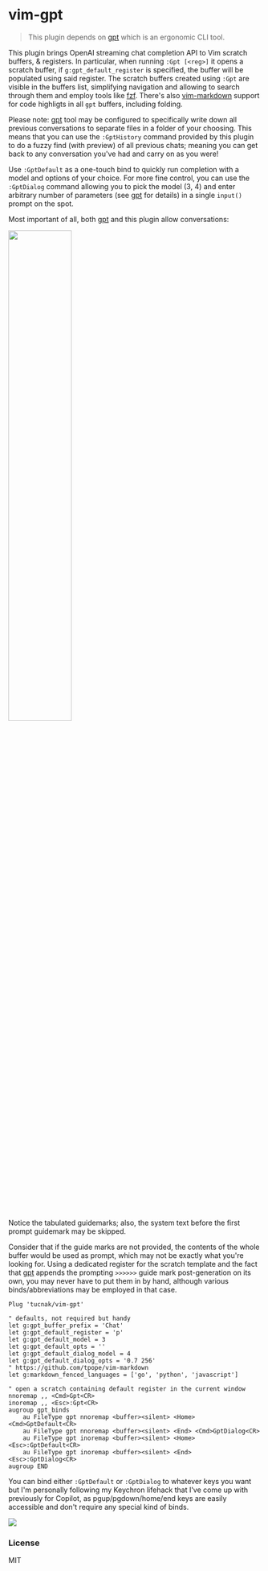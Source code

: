 # vim-gpt
> This plugin depends on [gpt][1] which is an ergonomic CLI tool.

This plugin brings OpenAI streaming chat completion API to Vim scratch buffers, & registers. In particular, when running `:Gpt [<reg>]` it opens a scratch buffer, if `g:gpt_default_register` is specified, the buffer will be populated using said register. The scratch buffers created using `:Gpt` are visible in the buffers list, simplifying navigation and allowing to search through them and employ tools like [fzf][3]. There's also [vim-markdown][4] support for code highligts in all `gpt` buffers, including folding.

Please note: [gpt][1] tool may be configured to specifically write down all previous conversations to separate files in a folder of your choosing. This means that you can use the `:GptHistory` command provided by this plugin to do a fuzzy find (with preview) of all previous chats; meaning you can get back to any conversation you've had and carry on as you were!

Use `:GptDefault` as a one-touch bind to quickly run completion with a model and options of your choice. For more fine control, you can use the `:GptDialog` command allowing you to pick the model (3, 4) and enter arbitrary number of parameters (see [gpt][1] for details) in a single `input()` prompt on the spot.

Most important of all, both [gpt][1] and this plugin allow conversations:

<img src="https://i.imgur.com/jigt7XF.png" width="50%" height="50%"/>

Notice the tabulated guidemarks; also, the system text before the first prompt guidemark may be skipped.

Consider that if the guide marks are not provided, the contents of the whole buffer would be used as prompt, which may not be exactly what you're looking for. Using a dedicated register for the scratch template and the fact that [gpt][1] appends the prompting `>>>>>>` guide mark post-generation on its own, you may never have to put them in by hand, although various binds/abbreviations may be employed in that case.

```vim
Plug 'tucnak/vim-gpt'

" defaults, not required but handy
let g:gpt_buffer_prefix = 'Chat'
let g:gpt_default_register = 'p'
let g:gpt_default_model = 3
let g:gpt_default_opts = ''
let g:gpt_default_dialog_model = 4
let g:gpt_default_dialog_opts = '0.7 256'
" https://github.com/tpope/vim-markdown
let g:markdown_fenced_languages = ['go', 'python', 'javascript']

" open a scratch containing default register in the current window
nnoremap ,, <Cmd>Gpt<CR>
inoremap ,, <Esc>:Gpt<CR>
augroup gpt_binds
	au FileType gpt nnoremap <buffer><silent> <Home> <Cmd>GptDefault<CR>
	au FileType gpt nnoremap <buffer><silent> <End> <Cmd>GptDialog<CR>
	au FileType gpt inoremap <buffer><silent> <Home> <Esc>:GptDefault<CR>
	au FileType gpt inoremap <buffer><silent> <End> <Esc>:GptDialog<CR>
augroup END
```

You can bind either `:GptDefault` or `:GptDialog` to whatever keys you want but I'm personally following my Keychron lifehack that I've come up with previously for Copilot, as pgup/pgdown/home/end keys are easily accessible and don't require any special kind of binds.

![][2]


### License

MIT

[1]: https://github.com/tucnak/gpt
[2]: https://i.redd.it/cuusrp3qgooa1.png
[3]: https://github.com/junegunn/fzf.vim
[4]: https://github.com/tpope/vim-markdown
